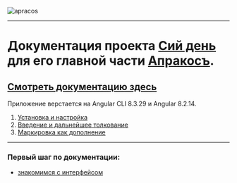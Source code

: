 ![apracos](https://4.bp.blogspot.com/-YwQ8PL9Ml_g/Xc6ViMiv96I/AAAAAAAAEl0/21Cl0nIvEW0bAW5KQfAFevmbZUashMVDwCK4BGAYYCw/s1600/Group%2B2.png)

---

# **Документация проекта [Cий день](https://a374ru.github.io/Aprakos-Angular) для его главной части [Апракосъ](https://aprakos.ru/currentday/APRAKOS/stvol.html).** 

## [Смотреть документацию здесь](https://a374ru.github.io/Aprakos-Angular)

Приложение верстается на Angular CLI 8.3.29 и Angular 8.2.14.

1. [Установка и настройка](./additional-documentation/настройка-проекта.html)
1. [Введение и дальнейшее толкование](./additional-documentation/введение.html)
1. [Маркировка как дополнение](./additional-documentation/маркировка.html)


---


### Первый шаг по документации:
* [знакомимся с интерфейсом](./interfaces/Easter.html)

<br>
    
